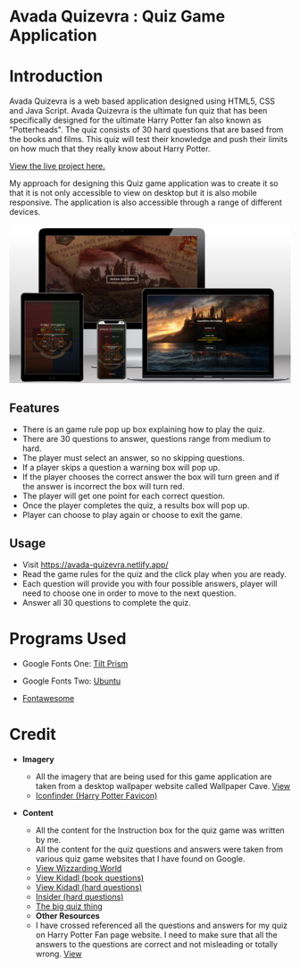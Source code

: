 # Avada Quizevra : Quiz Game Application

# Introduction

Avada Quizevra is a web based application designed using HTML5, CSS and Java Script. Avada Quizevra is the ultimate fun quiz that has been specifically designed for the ultimate Harry Potter fan also known as "Potterheads". The quiz consists of 30 hard questions that are based from the books and films. This quiz will test their knowledge and push their limits on how much that they really know about Harry Potter.

[View the live project here.](https://avada-quizevra.netlify.app/)

My approach for designing this Quiz game application was to create it so that it is not only accessible to view on desktop but it is also mobile responsive. The application is also accessible through a range of different devices.

![quiz image mock up.](assets/images/Avada-Quizevra-mockup.png)

## Features

- There is an game rule pop up box explaining how to play the quiz.
- There are 30 questions to answer, questions range from medium to hard.
- The player must select an answer, so no skipping questions.
- If a player skips a question a warning box will pop up.
- If the player chooses the correct answer the box will turn green and if the answer is incorrect the box will turn red.
- The player will get one point for each correct question.
- Once the player completes the quiz, a results box will pop up.
- Player can choose to play again or choose to exit the game.

## Usage

- Visit https://avada-quizevra.netlify.app/
- Read the game rules for the quiz and the click play when you are ready.
- Each question will provide you with four possible answers, player will need to choose one in order to move to the next question.
- Answer all 30 questions to complete the quiz.

# Programs Used

- Google Fonts One: [Tilt Prism](https://fonts.google.com/?query=Tilt+Prism)

- Google Fonts Two: [Ubuntu](https://fonts.google.com/specimen/Ubuntu?query=Ubuntu)

- [Fontawesome](https://fontawesome.com/)

# Credit

- **Imagery**
  - All the imagery that are being used for this game application are taken from a desktop wallpaper website called Wallpaper Cave.
    [View ](https://wallpapercave.com/harry-potter-hd-wallpapers)
  - [Iconfinder (Harry Potter Favicon)](https://www.iconfinder.com/search?q=harry+potter)
- **Content**

  - All the content for the Instruction box for the quiz game was written by me.
  - All the content for the quiz questions and answers were taken from various quiz game websites that I have found on Google.
  - [View Wizzarding World ](https://www.wizardingworld.com/quiz)
  - [View Kidadl (book questions) ](https://kidadl.com/articles/harry-potter-book-trivia-questions-and-answers-for-every-muggle)
  - [View Kidadl (hard questions) ](https://kidadl.com/articles/hard-harry-potter-trivia-questions-and-answers-are-you-a-true-potterhead)
  - [Insider (hard questions) ](https://www.insider.com/harry-potter-trivia-2016-11)
  - [The big quiz thing ](https://bigquizthing.com/trivia-questions-ans/harry-potter-trivia-questions-and-answers/)

  * **Other Resources**
  * I have crossed referenced all the questions and answers for my quiz on Harry Potter Fan page website. I need to make sure that all the answers to the questions are correct and not misleading or totally wrong.
    [View ](https://harrypotter.fandom.com/wiki/Main_Page)

